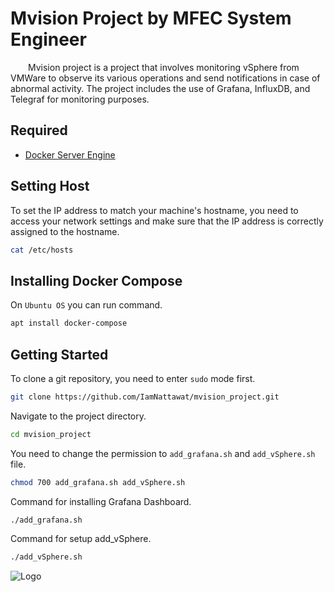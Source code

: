 # Mvision Project by MFEC System Engineer
&emsp;&emsp;Mvision project is a project that involves monitoring vSphere from VMWare to observe its various operations and send notifications in case of abnormal activity. The project includes the use of Grafana, InfluxDB, and Telegraf for monitoring purposes.
## Required
- [Docker Server Engine](https://docs.docker.com/engine/install/)
## Setting Host
To set the IP address to match your machine's hostname, you need to access your network settings and make sure that the IP address is correctly assigned to the hostname.
```bash
cat /etc/hosts
```
## Installing Docker Compose
On `Ubuntu OS` you can run command.
```bash
apt install docker-compose
```
## Getting Started
To clone a git repository, you need to enter `sudo` mode first.
```bash
git clone https://github.com/IamNattawat/mvision_project.git
```
Navigate to the project directory.
```bash
cd mvision_project
```
You need to change the permission to `add_grafana.sh` and `add_vSphere.sh` file.
```bash
chmod 700 add_grafana.sh add_vSphere.sh
```
Command for installing Grafana Dashboard.
```bash
./add_grafana.sh
```
Command for setup add_vSphere.
```bash
./add_vSphere.sh
```
![Logo](https://user-images.githubusercontent.com/64506580/159311466-f720a877-6c76-403a-904d-134addbd6a86.png)
